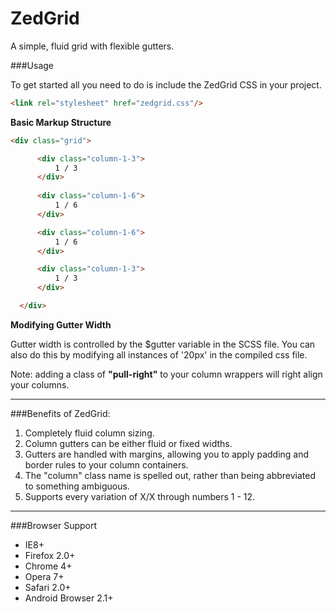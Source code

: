 ZedGrid
=======

A simple, fluid grid with flexible gutters.



###Usage

To get started all you need to do is include the ZedGrid CSS in your project.

 ```html
 <link rel="stylesheet" href="zedgrid.css"/>
 ```
 
 **Basic Markup Structure**
  ```html
  <div class="grid">

        <div class="column-1-3">
            1 / 3
        </div>
        
        <div class="column-1-6">
            1 / 6
        </div>

        <div class="column-1-6">
            1 / 6
        </div>

        <div class="column-1-3">
            1 / 3
        </div>

    </div>
 ```
 
 **Modifying Gutter Width**
 
 Gutter width is controlled by the $gutter variable in the SCSS file. You can also do this by modifying all instances of '20px' in the compiled css file.
 
Note: adding a class of __"pull-right"__ to your column wrappers will right align your columns.

---

###Benefits of ZedGrid:
1. Completely fluid column sizing.
1. Column gutters can be either fluid or fixed widths.
2. Gutters are handled with margins, allowing you to apply padding and border rules to your column containers.
2. The "column" class name is spelled out, rather than being abbreviated to something ambiguous.
4. Supports every variation of X/X through numbers 1 - 12.

---

###Browser Support
* IE8+
* Firefox 2.0+
* Chrome 4+
* Opera 7+
* Safari 2.0+
* Android Browser 2.1+
